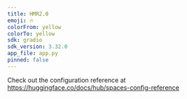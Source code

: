 ```yaml
---
title: HMR2.0
emoji: 🔥
colorFrom: yellow
colorTo: yellow
sdk: gradio
sdk_version: 3.32.0
app_file: app.py
pinned: false
---
```


Check out the configuration reference at https://huggingface.co/docs/hub/spaces-config-reference
